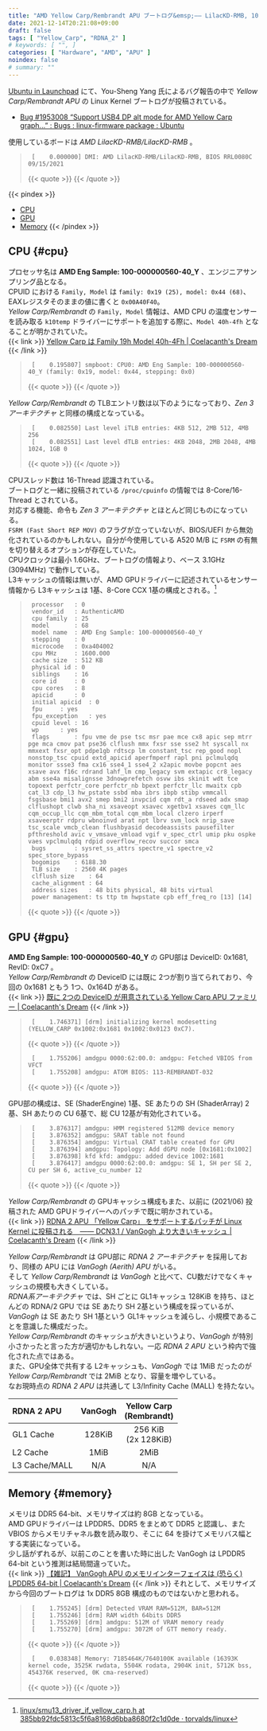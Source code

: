 ```yaml
---
title: "AMD Yellow Carp/Rembrandt APU ブートログ&emsp;―― LilacKD-RMB, 100-000000560-40_Y"
date: 2021-12-14T20:21:08+09:00
draft: false
tags: [ "Yellow_Carp", "RDNA_2" ]
# keywords: [ "", ]
categories: [ "Hardware", "AMD", "APU" ]
noindex: false
# summary: ""
---
```


[Ubuntu in Launchpad](https://launchpad.net/ubuntu) にて、You-Sheng Yang 氏によるバグ報告の中で *Yellow Carp/Rembrandt APU* の Linux Kernel ブートログが投稿されている。  

 * [Bug #1953008 “Support USB4 DP alt mode for AMD Yellow Carp graph...” : Bugs : linux-firmware package : Ubuntu](https://bugs.launchpad.net/ubuntu/+source/linux-firmware/+bug/1953008)

使用しているボードは *AMD LilacKD-RMB/LilacKD-RMB* 。  

 > 		[    0.000000] DMI: AMD LilacKD-RMB/LilacKD-RMB, BIOS RRL0080C 09/15/2021
 >
 > {{< quote >}} [](https://launchpadlibrarian.net/571858317/CurrentDmesg.txt) {{< /quote >}}

{{< pindex >}} 
 * [CPU](#cpu)
 * [GPU](#gpu)
 * [Memory](#memory)
{{< /pindex >}}

## CPU {#cpu}

プロセッサ名は **AMD Eng Sample: 100-000000560-40_Y** 、エンジニアサンプリング品となる。  
CPUID における `Family, Model` は `family: 0x19 (25), model: 0x44 (68)`、EAXレジスタそのままの値に書くと `0x00A40F40`。  
*Yellow Carp/Rembrandt* の `Family, Model` 情報は、AMD CPU の温度センサーを読み取る `k10temp` ドライバーにサポートを追加する際に、`Model 40h-4fh` となることが明かされていた。  
{{< link >}} [Yellow Carp は Family 19h Model 40h-4Fh | Coelacanth's Dream](/posts/2021/08/27/yc-x86-model/) {{< /link >}}

 > 		[    0.195807] smpboot: CPU0: AMD Eng Sample: 100-000000560-40_Y (family: 0x19, model: 0x44, stepping: 0x0)
 >
 > {{< quote >}} [](https://launchpadlibrarian.net/571858317/CurrentDmesg.txt) {{< /quote >}}

*Yellow Carp/Rembrandt* の TLBエントリ数は以下のようになっており、*Zen 3 アーキテクチャ* と同様の構成となっている。  

 > 		[    0.082550] Last level iTLB entries: 4KB 512, 2MB 512, 4MB 256
 > 		[    0.082551] Last level dTLB entries: 4KB 2048, 2MB 2048, 4MB 1024, 1GB 0
 >
 > {{< quote >}} [](https://launchpadlibrarian.net/571858317/CurrentDmesg.txt) {{< /quote >}}

CPUスレッド数は 16-Thread 認識されている。  
ブートログと一緒に投稿されている `/proc/cpuinfo` の情報では 8-Core/16-Thread とされている。  
対応する機能、命令も *Zen 3 アーキテクチャ* とほとんど同じものになっている。  
`FSRM (Fast Short REP MOV)` のフラグが立っていないが、BIOS/UEFI から無効化されているのかもしれない。自分が今使用している A520 M/B に `FSRM` の有無を切り替えるオプションが存在していた。  
CPUクロックは最小 1.6GHz、ブートログの情報より、ベース 3.1GHz (3094MHz) で動作している。  
L3キャッシュの情報は無いが、AMD GPUドライバーに記述されているセンサー情報から L3キャッシュは 1基、8-Core CCX 1基の構成とされる。[^smu13]  

[^smu13]: [linux/smu13_driver_if_yellow_carp.h at 385bb92fdc5813c5f6a8168d6bba8680f2c1d0de · torvalds/linux](https://github.com/torvalds/linux/blob/385bb92fdc5813c5f6a8168d6bba8680f2c1d0de/drivers/gpu/drm/amd/pm/inc/smu13_driver_if_yellow_carp.h#L173-L178)

 > 		processor	: 0
 > 		vendor_id	: AuthenticAMD
 > 		cpu family	: 25
 > 		model		: 68
 > 		model name	: AMD Eng Sample: 100-000000560-40_Y
 > 		stepping	: 0
 > 		microcode	: 0xa404002
 > 		cpu MHz		: 1600.000
 > 		cache size	: 512 KB
 > 		physical id	: 0
 > 		siblings	: 16
 > 		core id		: 0
 > 		cpu cores	: 8
 > 		apicid		: 0
 > 		initial apicid	: 0
 > 		fpu		: yes
 > 		fpu_exception	: yes
 > 		cpuid level	: 16
 > 		wp		: yes
 > 		flags		: fpu vme de pse tsc msr pae mce cx8 apic sep mtrr pge mca cmov pat pse36 clflush mmx fxsr sse sse2 ht syscall nx mmxext fxsr_opt pdpe1gb rdtscp lm constant_tsc rep_good nopl nonstop_tsc cpuid extd_apicid aperfmperf rapl pni pclmulqdq monitor ssse3 fma cx16 sse4_1 sse4_2 x2apic movbe popcnt aes xsave avx f16c rdrand lahf_lm cmp_legacy svm extapic cr8_legacy abm sse4a misalignsse 3dnowprefetch osvw ibs skinit wdt tce topoext perfctr_core perfctr_nb bpext perfctr_llc mwaitx cpb cat_l3 cdp_l3 hw_pstate ssbd mba ibrs ibpb stibp vmmcall fsgsbase bmi1 avx2 smep bmi2 invpcid cqm rdt_a rdseed adx smap clflushopt clwb sha_ni xsaveopt xsavec xgetbv1 xsaves cqm_llc cqm_occup_llc cqm_mbm_total cqm_mbm_local clzero irperf xsaveerptr rdpru wbnoinvd arat npt lbrv svm_lock nrip_save tsc_scale vmcb_clean flushbyasid decodeassists pausefilter pfthreshold avic v_vmsave_vmload vgif v_spec_ctrl umip pku ospke vaes vpclmulqdq rdpid overflow_recov succor smca
 > 		bugs		: sysret_ss_attrs spectre_v1 spectre_v2 spec_store_bypass
 > 		bogomips	: 6188.30
 > 		TLB size	: 2560 4K pages
 > 		clflush size	: 64
 > 		cache_alignment	: 64
 > 		address sizes	: 48 bits physical, 48 bits virtual
 > 		power management: ts ttp tm hwpstate cpb eff_freq_ro [13] [14]
 >
 > {{< quote >}} [](https://launchpadlibrarian.net/571858415/ProcCpuinfo.txt) {{< /quote >}}

## GPU {#gpu}

**AMD Eng Sample: 100-000000560-40_Y** の GPU部は DeviceID: 0x1681, RevID: 0xC7 。  
*Yellow Carp/Rembrandt* の DeviceID には既に 2つが割り当てられており、今回の 0x1681 ともう 1つ、0x164D がある。  
{{< link >}} [既に 2つの DeviceID が用意されている Yellow Carp APU ファミリー | Coelacanth's Dream](/posts/2021/07/26/yc-apu-two-did/) {{< /link >}}

 > 		[    1.746371] [drm] initializing kernel modesetting (YELLOW_CARP 0x1002:0x1681 0x1002:0x0123 0xC7).
 >
 > {{< quote >}} [](https://launchpadlibrarian.net/571858317/CurrentDmesg.txt) {{< /quote >}}
 >
 > 		[    1.755206] amdgpu 0000:62:00.0: amdgpu: Fetched VBIOS from VFCT
 > 		[    1.755208] amdgpu: ATOM BIOS: 113-REMBRANDT-032
 >
 > {{< quote >}} [](https://launchpadlibrarian.net/571858317/CurrentDmesg.txt) {{< /quote >}}

GPU部の構成は、SE (ShaderEngine) 1基、SE あたりの SH (ShaderArray) 2基、SH あたりの CU 6基で、総 CU 12基が有効化されている。  

 > 		[    3.876317] amdgpu: HMM registered 512MB device memory
 > 		[    3.876352] amdgpu: SRAT table not found
 > 		[    3.876354] amdgpu: Virtual CRAT table created for GPU
 > 		[    3.876394] amdgpu: Topology: Add dGPU node [0x1681:0x1002]
 > 		[    3.876398] kfd kfd: amdgpu: added device 1002:1681
 > 		[    3.876417] amdgpu 0000:62:00.0: amdgpu: SE 1, SH per SE 2, CU per SH 6, active_cu_number 12
 >
 > {{< quote >}} [](https://launchpadlibrarian.net/571858317/CurrentDmesg.txt) {{< /quote >}}

*Yellow Carp/Rembrandt* の GPUキャッシュ構成もまた、以前に (2021/06) 投稿された AMD GPUドライバーへのパッチで既に明かされている。  
{{< link >}} [RDNA 2 APU 「Yellow Carp」 をサポートするパッチが Linux Kernel に投稿される　―― DCN3.1 / VanGogh より大きいキャッシュ | Coelacanth's Dream](/posts/2021/06/03/yellow_carp-apu-linux-kernel/#yc-cache) {{< /link >}}

*Yellow Carp/Rembrandt* は GPU部に *RDNA 2 アーキテクチャ* を採用しており、同様の APU には *VanGogh (Aerith) APU* がいる。  
そして *Yellow Carp/Rembrandt* は *VanGogh* と比べて、CU数だけでなくキャッシュの規模も大きくしている。  
*RDNA系アーキテクチャ* では、SH ごとに GL1キャッシュ 128KiB を持ち、ほとんどの RDNA/2 GPU では SE あたり SH 2基という構成を採っているが、*VanGogh* は SE あたり SH 1基という GL1キャッシュを減らし、小規模であることを意識した構成だった。  
*Yellow Carp/Rembrandt* のキャッシュが大きいというより、*VanGogh* が特別小さかったと言った方が適切かもしれない。一応 *RDNA 2 APU* という枠内で強化された点ではある。  
また、GPU全体で共有する L2キャッシュも、*VanGogh* では 1MiB だったのが *Yellow Carp/Rembrandt* では 2MiB となり、容量を増やしている。  
なお現時点の *RDNA 2 APU* は共通して L3/Infinity Cache (MALL) を持たない。  

| RDNA 2 APU | VanGogh | Yellow Carp<br>(Rembrandt) |
| :-- | :--: | :--: |
| GL1 Cache | 128KiB | 256 KiB<br>(2x 128KiB)
| L2 Cache | 1MiB | 2MiB |
| L3 Cache/MALL | N/A | N/A |

## Memory {#memory}

メモリは DDR5 64-bit、メモリサイズは約 8GB となっている。  
AMD GPUドライバーは LPDDR5、DDR5 をまとめて DDR5 と認識し、また VBIOS からメモリチャネル数を読み取り、そこに 64 を掛けてメモリバス幅とする実装になっている。  
少し話がずれるが、以前このことを書いた時に出した VanGogh は LPDDR5 64-bit という推測は結局間違っていた。  
{{< link >}} [【雑記】 VanGogh APU のメモリインターフェイスは (恐らく) LPDDR5 64-bit | Coelacanth's Dream](/posts/2021/03/19/coelacanth-diary-2021-03-19/) {{< /link >}}
それとして、メモリサイズから今回のブートログは 1x DDR5 8GB 構成のものではないかと思われる。  

 > 		[    1.755245] [drm] Detected VRAM RAM=512M, BAR=512M
 > 		[    1.755246] [drm] RAM width 64bits DDR5
 > 		[    1.755269] [drm] amdgpu: 512M of VRAM memory ready
 > 		[    1.755270] [drm] amdgpu: 3072M of GTT memory ready.
 >
 > {{< quote >}} [](https://launchpadlibrarian.net/571858317/CurrentDmesg.txt) {{< /quote >}}
 >
 > 		[    0.038348] Memory: 7185464K/7640100K available (16393K kernel code, 3525K rwdata, 5504K rodata, 2904K init, 5712K bss, 454376K reserved, 0K cma-reserved)
 >
 > {{< quote >}} [](https://launchpadlibrarian.net/571858317/CurrentDmesg.txt) {{< /quote >}}
